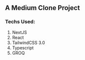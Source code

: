 ## A Medium Clone Project

### Techs Used:

1. NextJS
1. React
1. TailwindCSS 3.0
1. Typescript
1. GROQ
